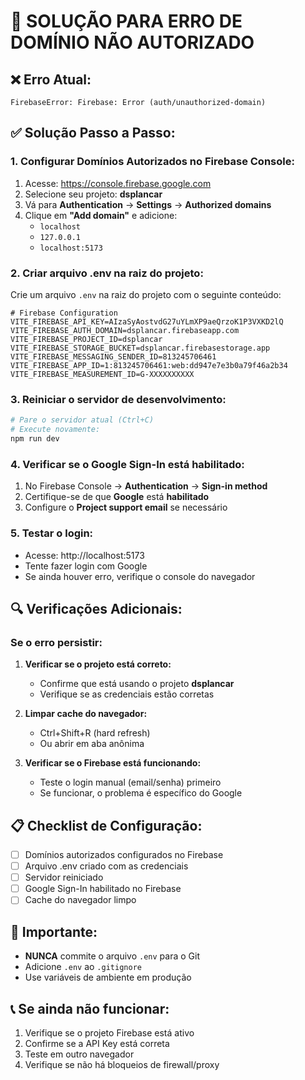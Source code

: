 # 🔧 SOLUÇÃO PARA ERRO DE DOMÍNIO NÃO AUTORIZADO

## ❌ Erro Atual:
```
FirebaseError: Firebase: Error (auth/unauthorized-domain)
```

## ✅ Solução Passo a Passo:

### 1. **Configurar Domínios Autorizados no Firebase Console:**

1. Acesse: https://console.firebase.google.com
2. Selecione seu projeto: **dsplancar**
3. Vá para **Authentication** → **Settings** → **Authorized domains**
4. Clique em **"Add domain"** e adicione:
   - `localhost`
   - `127.0.0.1`
   - `localhost:5173`

### 2. **Criar arquivo .env na raiz do projeto:**

Crie um arquivo `.env` na raiz do projeto com o seguinte conteúdo:

```env
# Firebase Configuration
VITE_FIREBASE_API_KEY=AIzaSyAostvdG27uYLmXP9aeQrzoK1P3VXKD2lQ
VITE_FIREBASE_AUTH_DOMAIN=dsplancar.firebaseapp.com
VITE_FIREBASE_PROJECT_ID=dsplancar
VITE_FIREBASE_STORAGE_BUCKET=dsplancar.firebasestorage.app
VITE_FIREBASE_MESSAGING_SENDER_ID=813245706461
VITE_FIREBASE_APP_ID=1:813245706461:web:dd947e7e3b0a79f46a2b34
VITE_FIREBASE_MEASUREMENT_ID=G-XXXXXXXXXX
```

### 3. **Reiniciar o servidor de desenvolvimento:**

```bash
# Pare o servidor atual (Ctrl+C)
# Execute novamente:
npm run dev
```

### 4. **Verificar se o Google Sign-In está habilitado:**

1. No Firebase Console → **Authentication** → **Sign-in method**
2. Certifique-se de que **Google** está **habilitado**
3. Configure o **Project support email** se necessário

### 5. **Testar o login:**

- Acesse: http://localhost:5173
- Tente fazer login com Google
- Se ainda houver erro, verifique o console do navegador

## 🔍 **Verificações Adicionais:**

### **Se o erro persistir:**

1. **Verificar se o projeto está correto:**
   - Confirme que está usando o projeto **dsplancar**
   - Verifique se as credenciais estão corretas

2. **Limpar cache do navegador:**
   - Ctrl+Shift+R (hard refresh)
   - Ou abrir em aba anônima

3. **Verificar se o Firebase está funcionando:**
   - Teste o login manual (email/senha) primeiro
   - Se funcionar, o problema é específico do Google

## 📋 **Checklist de Configuração:**

- [ ] Domínios autorizados configurados no Firebase
- [ ] Arquivo .env criado com as credenciais
- [ ] Servidor reiniciado
- [ ] Google Sign-In habilitado no Firebase
- [ ] Cache do navegador limpo

## 🚨 **Importante:**

- **NUNCA** commite o arquivo `.env` para o Git
- Adicione `.env` ao `.gitignore`
- Use variáveis de ambiente em produção

## 📞 **Se ainda não funcionar:**

1. Verifique se o projeto Firebase está ativo
2. Confirme se a API Key está correta
3. Teste em outro navegador
4. Verifique se não há bloqueios de firewall/proxy
